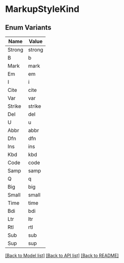 # MarkupStyleKind

## Enum Variants

| Name | Value |
|---- | -----|
| Strong | strong |
| B | b |
| Mark | mark |
| Em | em |
| I | i |
| Cite | cite |
| Var | var |
| Strike | strike |
| Del | del |
| U | u |
| Abbr | abbr |
| Dfn | dfn |
| Ins | ins |
| Kbd | kbd |
| Code | code |
| Samp | samp |
| Q | q |
| Big | big |
| Small | small |
| Time | time |
| Bdi | bdi |
| Ltr | ltr |
| Rtl | rtl |
| Sub | sub |
| Sup | sup |


[[Back to Model list]](../README.md#documentation-for-models) [[Back to API list]](../README.md#documentation-for-api-endpoints) [[Back to README]](../README.md)


